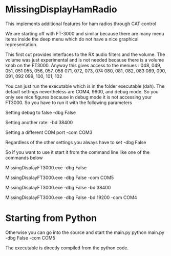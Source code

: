 # MissingDisplayHamRadio
This implements additional features for ham radios through CAT control

We are starting off with FT-3000 and similar because there are many menu items inside the deep 
menu which do not have a nice graphical representation.

This first cut provides interfaces to the RX audio filters and the volume. 
The volume was just experimental and is not needed because there is a volume knob on the FT3000.
Anyway this gives access to the menues :
048, 049, 051, 051
055, 056, 057, 058
071, 072, 073, 074
080, 081, 082, 083
089, 090, 091, 092
099, 100, 101, 102

You can just run the executable which is in the folder executable (dah). 
The default settings nevertheless are COM4, 9600, and debug mode. 
So you only see nice figures because in debug mode it is not accessing your FT3000. 
So you have to run it with the following parameters

Setting debug to false
-dbg False

Setting another rate:
-bd 38400

Setting a different COM port
-com COM3

Regardless of the other settings you always have to set -dbg False

So if you want to use it start it from the command line like one of the commands below 

MissingDisplayFT3000.exe -dbg False

MissingDisplayFT3000.exe -dbg False -com COM5

MissingDisplayFT3000.exe -dbg False -bd 38400

MissingDisplayFT3000.exe -dbg False -bd 19200 -com COM4

# Starting from Python
Otherwise you can go into the source and start the main.py
python main.py -dbg False -com COM5

The executable is directly compiled from the python code. 
















